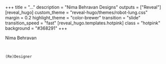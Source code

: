 +++
title = "..."
description = "Nima Behravan Designs"
outputs = ["Reveal"]
[reveal_hugo]
custom_theme = "reveal-hugo/themes/robot-lung.css"
margin = 0.2
highlight_theme = "color-brewer"
transition = "slide"
transition_speed = "fast"
[reveal_hugo.templates.hotpink]
class = "hotpink"
background = "#368291"
+++



Nima Behravan

<br>

`(Re)Designer`
